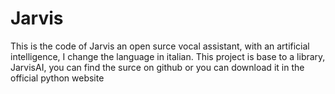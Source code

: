 # Jarvis
This is the code of Jarvis an open surce vocal assistant, with an artificial intelligence, I change the language in italian. This project is base to a library, JarvisAI, you can find the surce on github or you can download it in the official python website
